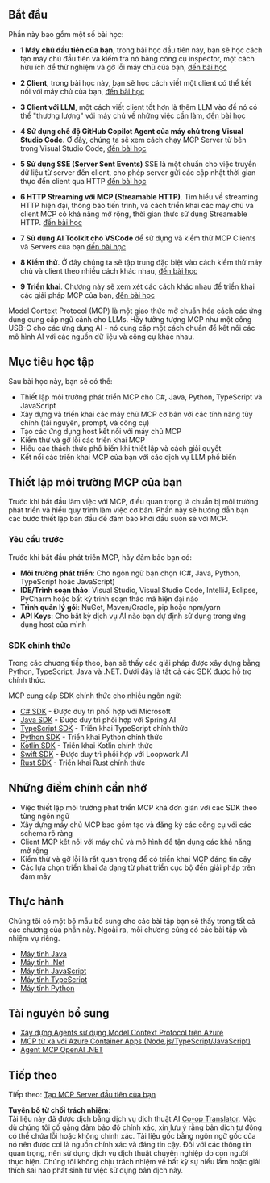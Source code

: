 <!--
CO_OP_TRANSLATOR_METADATA:
{
  "original_hash": "860935ff95d05b006d1d3323e8e3f9e8",
  "translation_date": "2025-07-09T22:33:20+00:00",
  "source_file": "03-GettingStarted/README.md",
  "language_code": "vi"
}
-->
## Bắt đầu  

Phần này bao gồm một số bài học:

- **1 Máy chủ đầu tiên của bạn**, trong bài học đầu tiên này, bạn sẽ học cách tạo máy chủ đầu tiên và kiểm tra nó bằng công cụ inspector, một cách hữu ích để thử nghiệm và gỡ lỗi máy chủ của bạn, [đến bài học](01-first-server/README.md)

- **2 Client**, trong bài học này, bạn sẽ học cách viết một client có thể kết nối với máy chủ của bạn, [đến bài học](02-client/README.md)

- **3 Client với LLM**, một cách viết client tốt hơn là thêm LLM vào để nó có thể "thương lượng" với máy chủ về những việc cần làm, [đến bài học](03-llm-client/README.md)

- **4 Sử dụng chế độ GitHub Copilot Agent của máy chủ trong Visual Studio Code**. Ở đây, chúng ta sẽ xem cách chạy MCP Server từ bên trong Visual Studio Code, [đến bài học](04-vscode/README.md)

- **5 Sử dụng SSE (Server Sent Events)** SSE là một chuẩn cho việc truyền dữ liệu từ server đến client, cho phép server gửi các cập nhật thời gian thực đến client qua HTTP [đến bài học](05-sse-server/README.md)

- **6 HTTP Streaming với MCP (Streamable HTTP)**. Tìm hiểu về streaming HTTP hiện đại, thông báo tiến trình, và cách triển khai các máy chủ và client MCP có khả năng mở rộng, thời gian thực sử dụng Streamable HTTP. [đến bài học](06-http-streaming/README.md)

- **7 Sử dụng AI Toolkit cho VSCode** để sử dụng và kiểm thử MCP Clients và Servers của bạn [đến bài học](07-aitk/README.md)

- **8 Kiểm thử**. Ở đây chúng ta sẽ tập trung đặc biệt vào cách kiểm thử máy chủ và client theo nhiều cách khác nhau, [đến bài học](08-testing/README.md)

- **9 Triển khai**. Chương này sẽ xem xét các cách khác nhau để triển khai các giải pháp MCP của bạn, [đến bài học](09-deployment/README.md)


Model Context Protocol (MCP) là một giao thức mở chuẩn hóa cách các ứng dụng cung cấp ngữ cảnh cho LLMs. Hãy tưởng tượng MCP như một cổng USB-C cho các ứng dụng AI - nó cung cấp một cách chuẩn để kết nối các mô hình AI với các nguồn dữ liệu và công cụ khác nhau.

## Mục tiêu học tập

Sau bài học này, bạn sẽ có thể:

- Thiết lập môi trường phát triển MCP cho C#, Java, Python, TypeScript và JavaScript
- Xây dựng và triển khai các máy chủ MCP cơ bản với các tính năng tùy chỉnh (tài nguyên, prompt, và công cụ)
- Tạo các ứng dụng host kết nối với máy chủ MCP
- Kiểm thử và gỡ lỗi các triển khai MCP
- Hiểu các thách thức phổ biến khi thiết lập và cách giải quyết
- Kết nối các triển khai MCP của bạn với các dịch vụ LLM phổ biến

## Thiết lập môi trường MCP của bạn

Trước khi bắt đầu làm việc với MCP, điều quan trọng là chuẩn bị môi trường phát triển và hiểu quy trình làm việc cơ bản. Phần này sẽ hướng dẫn bạn các bước thiết lập ban đầu để đảm bảo khởi đầu suôn sẻ với MCP.

### Yêu cầu trước

Trước khi bắt đầu phát triển MCP, hãy đảm bảo bạn có:

- **Môi trường phát triển**: Cho ngôn ngữ bạn chọn (C#, Java, Python, TypeScript hoặc JavaScript)
- **IDE/Trình soạn thảo**: Visual Studio, Visual Studio Code, IntelliJ, Eclipse, PyCharm hoặc bất kỳ trình soạn thảo mã hiện đại nào
- **Trình quản lý gói**: NuGet, Maven/Gradle, pip hoặc npm/yarn
- **API Keys**: Cho bất kỳ dịch vụ AI nào bạn dự định sử dụng trong ứng dụng host của mình


### SDK chính thức

Trong các chương tiếp theo, bạn sẽ thấy các giải pháp được xây dựng bằng Python, TypeScript, Java và .NET. Dưới đây là tất cả các SDK được hỗ trợ chính thức.

MCP cung cấp SDK chính thức cho nhiều ngôn ngữ:
- [C# SDK](https://github.com/modelcontextprotocol/csharp-sdk) - Được duy trì phối hợp với Microsoft
- [Java SDK](https://github.com/modelcontextprotocol/java-sdk) - Được duy trì phối hợp với Spring AI
- [TypeScript SDK](https://github.com/modelcontextprotocol/typescript-sdk) - Triển khai TypeScript chính thức
- [Python SDK](https://github.com/modelcontextprotocol/python-sdk) - Triển khai Python chính thức
- [Kotlin SDK](https://github.com/modelcontextprotocol/kotlin-sdk) - Triển khai Kotlin chính thức
- [Swift SDK](https://github.com/modelcontextprotocol/swift-sdk) - Được duy trì phối hợp với Loopwork AI
- [Rust SDK](https://github.com/modelcontextprotocol/rust-sdk) - Triển khai Rust chính thức

## Những điểm chính cần nhớ

- Việc thiết lập môi trường phát triển MCP khá đơn giản với các SDK theo từng ngôn ngữ
- Xây dựng máy chủ MCP bao gồm tạo và đăng ký các công cụ với các schema rõ ràng
- Client MCP kết nối với máy chủ và mô hình để tận dụng các khả năng mở rộng
- Kiểm thử và gỡ lỗi là rất quan trọng để có triển khai MCP đáng tin cậy
- Các lựa chọn triển khai đa dạng từ phát triển cục bộ đến giải pháp trên đám mây

## Thực hành

Chúng tôi có một bộ mẫu bổ sung cho các bài tập bạn sẽ thấy trong tất cả các chương của phần này. Ngoài ra, mỗi chương cũng có các bài tập và nhiệm vụ riêng.

- [Máy tính Java](./samples/java/calculator/README.md)
- [Máy tính .Net](../../../03-GettingStarted/samples/csharp)
- [Máy tính JavaScript](./samples/javascript/README.md)
- [Máy tính TypeScript](./samples/typescript/README.md)
- [Máy tính Python](../../../03-GettingStarted/samples/python)

## Tài nguyên bổ sung

- [Xây dựng Agents sử dụng Model Context Protocol trên Azure](https://learn.microsoft.com/azure/developer/ai/intro-agents-mcp)
- [MCP từ xa với Azure Container Apps (Node.js/TypeScript/JavaScript)](https://learn.microsoft.com/samples/azure-samples/mcp-container-ts/mcp-container-ts/)
- [Agent MCP OpenAI .NET](https://learn.microsoft.com/samples/azure-samples/openai-mcp-agent-dotnet/openai-mcp-agent-dotnet/)

## Tiếp theo

Tiếp theo: [Tạo MCP Server đầu tiên của bạn](01-first-server/README.md)

**Tuyên bố từ chối trách nhiệm**:  
Tài liệu này đã được dịch bằng dịch vụ dịch thuật AI [Co-op Translator](https://github.com/Azure/co-op-translator). Mặc dù chúng tôi cố gắng đảm bảo độ chính xác, xin lưu ý rằng bản dịch tự động có thể chứa lỗi hoặc không chính xác. Tài liệu gốc bằng ngôn ngữ gốc của nó nên được coi là nguồn chính xác và đáng tin cậy. Đối với các thông tin quan trọng, nên sử dụng dịch vụ dịch thuật chuyên nghiệp do con người thực hiện. Chúng tôi không chịu trách nhiệm về bất kỳ sự hiểu lầm hoặc giải thích sai nào phát sinh từ việc sử dụng bản dịch này.